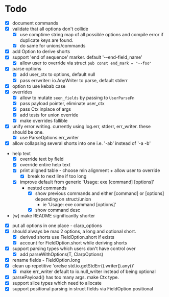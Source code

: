 # Todo
- [x] document commands
- [x] validate that all options don't collide
  - [x] use comptime string map of all possible options and compile error if duplicate keys are found.
  - [x] do same for unions/commands
- [x] add Option to derive shorts
- [x] support 'end of sequence' marker. default '--end-field_name'
  - [x] allow user to override via struct `pub const end_mark = "--foo"`
- [x] parse options
  - [x] add user_ctx to options, default null
  - [x] pass errwriter: io.AnyWriter to parse, default stderr
- [x] option to use kebab case
- [x] overrides
  - [x] allow to mutate `seen_fields` by passing to `UserParseFn`
  - [x] pass payload pointer, eliminate user_ctx
  - [x] pass Ctx inplace of args
  - [x] add tests for union override
  - [x] make overrides fallible
- [x] unify error writing. currently using log.err, stderr, err_writer. these should be one.
  - [x] use ParseOptions.err_writer
- [x] allow collapsing several shorts into one i.e. '-ab' instead of '-a -b'
- help text
  - [x] override text by field
  - [x] override entire help text
  - [x] print aligned table - choose min alignment + allow user to override
    - [x] break to next line if too long
  - [x] improve default from generic 'Usage: exe [command] [options]'
    - nested commands
      - [x] show previous commands and either [command] or [options] depending on struct/union
        - ie 'Usage: exe command [options]'
      - [x] show command desc
- [w] make README significantly shorter
- [x] put all options in one place - clarp_options
- [x] should always be max 2 options, a long and optional short. 
  - [x] derived shorts use FieldOption.short if exists
  - [x] account for FieldOption.short while deriving shorts
- [x] support parsing types which users don't have control over
  - [x] add parseWithOptions(T, ClarpOptions)
- [x] rename fields - FieldOption.long
- [x] clean up repetitive 'orelse std.io.getStdErr().writer().any()'
  - [x] make err_writer default to io.null_writer instead of being optional
- [x] parsePayload() has too many args. make Ctx type.
- [x] support slice types which need to allocate
- [x] support positional parsing in struct fields via FieldOption.positional